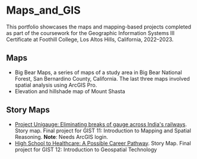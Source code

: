 # Maps_and_GIS
This portfolio showcases the maps and mapping-based projects completed as part of the coursework for the Geographic Information Systems III Certificate at Foothill College, Los Altos Hills, California, 2022–2023. 

## Maps
- Big Bear Maps, a series of maps of a study area in Big Bear National Forest, San Bernardino County, California. The last three maps involved spatial analysis using ArcGIS Pro.
- Elevation and hillshade map of Mount Shasta

## Story Maps
- [Project Unigauge:  Eliminating breaks of gauge across India's railways](https://storymaps.arcgis.com/stories/3ffce9ac5e3f4ef88b8d5248c23bcafe). Story map. Final project for GIST 11: Introduction to Mapping and Spatial Reasoning. **Note**: Needs ArcGIS login. 
- [High School to Healthcare: A Possible Career Pathway](https://storymaps.arcgis.com/stories/ee16d1b50088460f98356e2417b1df9a). Story Map. Final project for GIST 12: Introduction to Geospatial Technology
